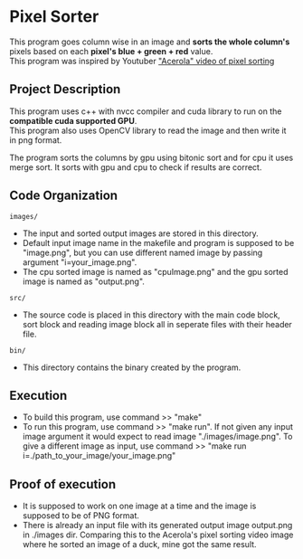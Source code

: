 # Pixel Sorter
This program goes column wise in an image and **sorts the whole column's** pixels based on each **pixel's blue + green + red** value.  
This program was inspired by Youtuber ["Acerola" video of pixel sorting](https://www.youtube.com/watch?v=HMmmBDRy-jE)  

## Project Description
This program uses c++ with nvcc compiler and cuda library to run on the **compatible cuda supported GPU**.  
This program also uses OpenCV library to read the image and then write it in png format.  

The program sorts the columns by gpu using bitonic sort and for cpu it uses merge sort. It sorts with gpu and cpu to check if results are correct.

## Code Organization

```images/```
* The input and sorted output images are stored in this directory.
* Default input image name in the makefile and program is supposed to be "image.png", but you can use different named image by passing argument "i=your_image.png".
* The cpu sorted image is named as "cpuImage.png" and the gpu sorted image is named as "output.png". 

```src/```
* The source code is placed in this directory with the main code block, sort block and reading image block all in seperate files with their header file.  

```bin/```
* This directory contains the binary created by the program.

## Execution
* To build this program, use command >> "make"
* To run this program, use command >> "make run". If not given any input image argument it would expect to read image "./images/image.png". To give a different image as input, use command >> "make run i=./path_to_your_image/your_image.png"

## Proof of execution
* It is supposed to work on one image at a time and the image is supposed to be of PNG format.  
* There is already an input file with its generated output image output.png in ./images dir.   Comparing this to the Acerola's pixel sorting video image where he sorted an image of a duck, mine got the same result.